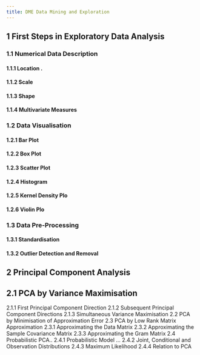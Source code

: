 ```yaml
---
title: DME Data Mining and Exploration
---
```


## 1 First Steps in Exploratory Data Analysis
### 1.1 Numerical Data Description
#### 1.1.1 Location .
#### 1.1.2 Scale
#### 1.1.3 Shape
#### 1.1.4 Multivariate Measures
### 1.2 Data Visualisation
#### 1.2.1 Bar Plot
#### 1.2.2 Box Plot
#### 1.2.3 Scatter Plot
#### 1.2.4 Histogram
#### 1.2.5 Kernel Density Plo
#### 1.2.6 Violin Plo
### 1.3 Data Pre-Processing
#### 1.3.1 Standardisation
#### 1.3.2 Outlier Detection and Removal
## 2 Principal Component Analysis
## 2.1 PCA by Variance Maximisation
 2.1.1 First Principal Component Direction 2.1.2 Subsequent Principal Component Directions
 2.1.3 Simultaneous Variance Maximisation 2.2 PCA by Minimisation of Approximation Error 2.3 PCA by Low Rank Matrix Approximation 2.3.1 Approximating the Data Matrix 2.3.2 Approximating the Sample Covariance Matrix
 2.3.3 Approximating the Gram Matrix
 2.4 Probabilistic PCA..
 2.4.1 Probabilistic Model ...
 2.4.2 Joint, Conditional and Observation Distributions 2.4.3 Maximum Likelihood
 2.4.4 Relation to PCA
